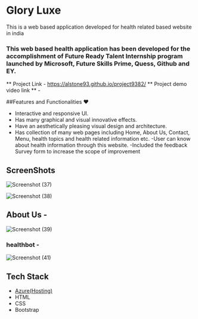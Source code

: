 
# Glory Luxe

This is a web based application developed for health related based website in india

### This web based health application has been developed for the accomplishment of Future Ready Talent Internship program launched by Microsoft, Future Skills Prime, Quess, Github and EY.


** Project Link - https://alstone93.github.io/project9382/
** Project demo video link ** - 


##Features and Functionalities ❤

- Interactive and responsive UI.
- Has many graphical and visual innovative effects.
- Have an aesthetically pleasing visual design and architecture.
- Has collection of many web pages including Home, About Us, Contact, Menu, health topics and health related information etc.
-User can know about health information through this website.
-Included the feedback Survey form to increase the scope of improvement

## ScreenShots

![Screenshot (37)](https://github.com/alstone93/project9382/assets/113782226/67cac382-4992-40e5-b484-eb35a8da97b3)

![Screenshot (38)](https://github.com/alstone93/project9382/assets/113782226/f93bd621-22e9-4ec0-97bb-e352c9f2beeb)


## About Us - 


![Screenshot (39)](https://github.com/alstone93/project9382/assets/113782226/907d712f-1319-4195-becb-aa392d004a80)


### healthbot -

![Screenshot (41)](https://github.com/alstone93/project9382/assets/113782226/e48af6f1-32ef-4da1-8b90-93731294debd)

## Tech Stack

- [Azure(Hosting)](https://azure.microsoft.com/en-in/features/azure-portal/)
- HTML
- CSS
- Bootstrap













